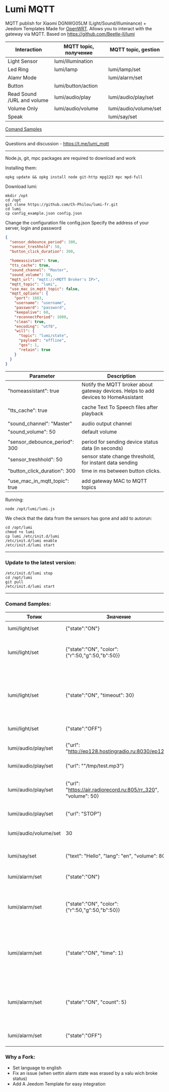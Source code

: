 # Lumi MQTT

MQTT publish for Xiaomi DGNWG05LM (Light/Sound/Illuminance) + Jeedom Templates 
Made for [OpenWRT](https://github.com/openlumi/xiaomi-gateway-openwrt).
Allows you to interact with the gateway via MQTT.
Based on https://github.com/Beetle-II/lumi

Interaction | MQTT topic, получение | MQTT topic, gestion
--- | --- | ---
Light Sensor | lumi/illumination
Led Ring | lumi/lamp | lumi/lamp/set
Alamr Mode |  | lumi/alarm/set
Button | lumi/button/action
Read Sound /URL and volume | lumi/audio/play | lumi/audio/play/set
Volume Only | lumi/audio/volume | lumi/audio/volume/set
Speak |  | lumi/say/set

[Comand Samples](#Comand-Samples)

---
Questions and discussion - https://t.me/lumi_mqtt

---
Node.js, git, mpc packages are required to download and work

Installing them: 

```
opkg update && opkg install node git-http mpg123 mpc mpd-full
```

Download lumi: 

```
mkdir /opt
cd /opt
git clone https://github.com/Ch-Philou/lumi-fr.git
cd lumi
cp config_example.json config.json
```

Change the configuration file config.json Specify the address of your server, login and password 

```json
{
  "sensor_debounce_period": 300,
  "sensor_treshhold": 50,
  "button_click_duration": 300,
          
  "homeassistant": true,
  "tts_cache": true,
  "sound_channel": "Master",
  "sound_volume": 50,
  "mqtt_url": "mqtt://<MQTT Broker's IP>",
  "mqtt_topic": "lumi",
  "use_mac_in_mqtt_topic": false,
  "mqtt_options": {
    "port": 1883,
    "username": "username",
    "password": "password",
    "keepalive": 60,
    "reconnectPeriod": 1000,
    "clean": true,
    "encoding": "utf8",
    "will": {
      "topic": "lumi/state",
      "payload": "offline",
      "qos": 1,
      "retain": true
    }
  }
}
```

Parameter | Description
--- | ---
"homeassistant": true | Notify the MQTT broker about gateway devices. Helps to add devices to HomeAssistant
||
"tts_cache": true | cache Text To Speech files after playback 
||
"sound_channel": "Master" | audio output channel 
"sound_volume": 50 | default volume 
||
"sensor_debounce_period": 300 | period for sending device status data (in seconds) 
"sensor_treshhold": 50 | sensor state change threshold, for instant data sending 
"button_click_duration": 300 | time in ms between button clicks. 
||
"use_mac_in_mqtt_topic": true | add gateway MAC to MQTT topics 

Running:

```
node /opt/lumi/lumi.js
```

We check that the data from the sensors has gone and add to autorun: 

```
cd /opt/lumi
chmod +x lumi
cp lumi /etc/init.d/lumi
/etc/init.d/lumi enable
/etc/init.d/lumi start
```

---

### Update to the latest version: 

```
/etc/init.d/lumi stop
cd /opt/lumi
git pull
/etc/init.d/lumi start
```

---

### Comand Samples:

Топик | Значение | Описание
---|---|---
lumi/light/set | {"state":"ON"} | Turn on backlight 
lumi/light/set | {"state":"ON", "color":{"r":50,"g":50,"b":50}} | Turn on highlight with specified color
lumi/light/set | {"state":"ON", "timeout": 30} | Turn on the backlight and turn it off after the specified time (sec) 
lumi/light/set | {"state":"OFF"} | Turn off backlight 
||
lumi/audio/play/set | {"url": "http://ep128.hostingradio.ru:8030/ep128"} | Enable Radio Europe+ 
lumi/audio/play/set | {"url": ""/tmp/test.mp3"} | Play local sound file 
lumi/audio/play/set | {"url": "https://air.radiorecord.ru:805/rr_320", "volume": 50} | Enable Radio Europe+  and set volume
lumi/audio/play/set | {"url": "STOP"} | Turn off playback 
||
lumi/audio/volume/set | 30 | Change volume to 30 
||
lumi/say/set | {"text": "Hello", "lang": "en", "volume": 80} | SAy Hello and set volume 80
lumi/alarm/set | {"state":"ON"} | Enable blinking lamp 
lumi/alarm/set | {"state":"ON", "color":{"r":50,"g":50,"b":50}} | Enable blinking of the lamp in the specified color 
lumi/alarm/set | {"state":"ON", "time": 1} | Turn on the flashing lamp with a frequency of 1 second 
lumi/alarm/set | {"state":"ON", "count": 5} | Turn on the flashing lamp 5 times, then turn it off 
lumi/alarm/set | {"state":"OFF"} | Turn off flashing lamp 


### Why a Fork:
- Set language to english
- Fix an issue (when settin alarm state was erased by a valu wich broke status)
- Add A Jeedom Template for easy integration